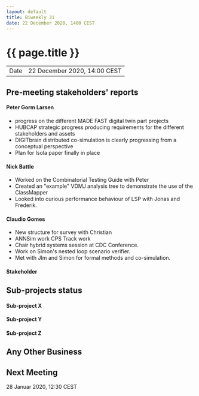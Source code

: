 ```yaml
---
layout: default
title: Biweekly 31
date: 22 December 2020, 1400 CEST
---
```


<script src="https://code.jquery.com/jquery-1.11.1.min.js">
</script>
<script src="/javascripts/edit.js"></script>
<script>setEditButonNm();</script>

# {{ page.title }}

|||
|---|---|
| Date | 22 December 2020, 14:00 CEST |


## Pre-meeting stakeholders' reports

<!-- Please keep in mind that the minutes are publicly available.-->

#### Peter Gorm Larsen
* progress on the different MADE FAST digital twin part projects
* HUBCAP strategic progress producing requirements for the different stakeholders and assets
* DIGITbrain distributed co-simulation is clearly progressing from a conceptual perspective
* Plan for Isola paper finally in place

#### Nick Battle
* Worked on the Combinatorial Testing Guide with Peter
* Created an "example" VDMJ analysis tree to demonstrate the use of the ClassMapper
* Looked into curious performance behaviour of LSP with Jonas and Frederik.

#### Claudio Gomes
* New structure for survey with Christian
* ANNSim work CPS Track work
* Chair hybrid systems session at CDC Conference.
* Work on Simon's nested loop scenario verifier.
* Met with JIm and Simon for formal methods and co-simulation.

#### Stakeholder


## Sub-projects status

#### Sub-project X

#### Sub-project Y

#### Sub-project Z

##  Any Other Business

Next Meeting
------------

28 Januar 2020, 12:30 CEST


<div id="edit_page_div"></div>
